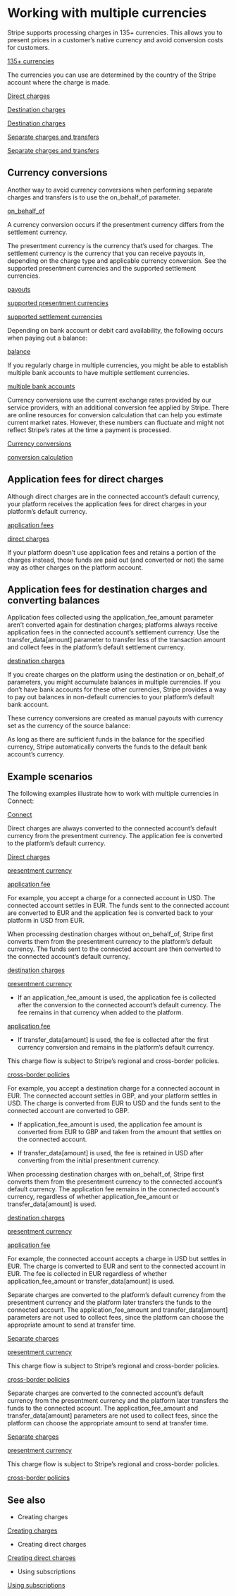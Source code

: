 # Working with multiple currencies

Stripe supports processing charges in 135+ currencies. This allows you to present prices in a customer’s native currency and avoid conversion costs for customers.

[135+ currencies](/currencies)

The currencies you can use are determined by the country of the Stripe account where the charge is made.

[Direct charges](/connect/direct-charges)

[Destination charges](/connect/destination-charges)

[Destination charges](/connect/destination-charges)

[Separate charges and transfers](/connect/separate-charges-and-transfers)

[Separate charges and transfers](/connect/separate-charges-and-transfers)

## Currency conversions

Another way to avoid currency conversions when performing separate charges and transfers is to use the on_behalf_of parameter.

[on_behalf_of](/connect/separate-charges-and-transfers#settlement-merchant)

A currency conversion occurs if the presentment currency differs from the settlement currency.

The presentment currency is the currency that’s used for charges. The settlement currency is the currency that you can receive payouts in, depending on the charge type and applicable currency conversion. See the supported presentment currencies and the supported settlement currencies.

[payouts](/payouts)

[supported presentment currencies](/currencies)

[supported settlement currencies](/connect/payouts-connected-accounts#supported-settlement)

Depending on bank account or debit card availability, the following occurs when paying out a balance:

[balance](/connect/account-balances)

If you regularly charge in multiple currencies, you might be able to establish multiple bank accounts to have multiple settlement currencies.

[multiple bank accounts](/payouts#multiple-bank-accounts)

Currency conversions use the current exchange rates provided by our service providers, with an additional conversion fee applied by Stripe. There are online resources for conversion calculation that can help you estimate current market rates. However, these numbers can fluctuate and might not reflect Stripe’s rates at the time a payment is processed.

[Currency conversions](/currencies/conversions)

[conversion calculation](https://dashboard.stripe.com/currency_conversion)

## Application fees for direct charges

Although direct charges are in the connected account’s default currency, your platform receives the application fees for direct charges in your platform’s default currency.

[application fees](/api#application_fees)

[direct charges](/connect/direct-charges)

If your platform doesn’t use application fees and retains a portion of the charges instead, those funds are paid out (and converted or not) the same way as other charges on the platform account.

## Application fees for destination charges and converting balances

Application fees collected using the application_fee_amount parameter aren’t converted again for destination charges; platforms always receive application fees in the connected account’s settlement currency. Use the transfer_data[amount] parameter to transfer less of the transaction amount and collect fees in the platform’s default settlement currency.

[destination charges](/connect/destination-charges)

If you create charges on the platform using the destination or on_behalf_of parameters, you might accumulate balances in multiple currencies. If you don’t have bank accounts for these other currencies, Stripe provides a way to pay out balances in non-default currencies to your platform’s default bank account.

These currency conversions are created as manual payouts with currency set as the currency of the source balance:

As long as there are sufficient funds in the balance for the specified currency, Stripe automatically converts the funds to the default bank account’s currency.

## Example scenarios

The following examples illustrate how to work with multiple currencies in Connect:

[Connect](/connect)

Direct charges are always converted to the connected account’s default currency from the presentment currency. The application fee is converted to the platform’s default currency.

[Direct charges](/connect/direct-charges)

[presentment currency](/currencies#presentment-currencies)

[application fee](/connect/direct-charges#collect-fees)

For example, you accept a charge for a connected account in USD. The connected account settles in EUR. The funds sent to the connected account are converted to EUR and the application fee is converted back to your platform in USD from EUR.

When processing destination charges without on_behalf_of, Stripe first converts them from the presentment currency to the platform’s default currency. The funds sent to the connected account are then converted to the connected account’s default currency.

[destination charges](/connect/destination-charges)

[presentment currency](/currencies#presentment-currencies)

- If an application_fee_amount is used, the application fee is collected after the conversion to the connected account’s default currency. The fee remains in that currency when added to the platform.

[application fee](/connect/destination-charges?fee-type=application-fee#collect-fees)

- If transfer_data[amount] is used, the fee is collected after the first currency conversion and remains in the platform’s default currency.

This charge flow is subject to Stripe’s regional and cross-border policies.

[cross-border policies](/connect/cross-border-payouts)

For example, you accept a destination charge for a connected account in EUR. The connected account settles in GBP, and your platform settles in USD. The charge is converted from EUR to USD and the funds sent to the connected account are converted to GBP.

- If application_fee_amount is used, the application fee amount is converted from EUR to GBP and taken from the amount that settles on the connected account.

- If transfer_data[amount] is used, the fee is retained in USD after converting from the initial presentment currency.

When processing destination charges with on_behalf_of, Stripe first converts them from the presentment currency to the connected account’s default currency. The application fee remains in the connected account’s currency, regardless of whether application_fee_amount or transfer_data[amount] is used.

[destination charges](/connect/destination-charges)

[presentment currency](/currencies#presentment-currencies)

[application fee](/connect/destination-charges?fee-type=application-fee#collect-fees)

For example, the connected account accepts a charge in USD but settles in EUR. The charge is converted to EUR and sent to the connected account in EUR. The fee is collected in EUR regardless of whether application_fee_amount or transfer_data[amount] is used.

Separate charges are converted to the platform’s default currency from the presentment currency and the platform later transfers the funds to the connected account. The application_fee_amount and transfer_data[amount] parameters are not used to collect fees, since the platform can choose the appropriate amount to send at transfer time.

[Separate charges](/connect/separate-charges-and-transfers)

[presentment currency](/currencies#presentment-currencies)

This charge flow is subject to Stripe’s regional and cross-border policies.

[cross-border policies](/connect/cross-border-payouts)

Separate charges are converted to the connected account’s default currency from the presentment currency and the platform later transfers the funds to the connected account. The application_fee_amount and transfer_data[amount] parameters are not used to collect fees, since the platform can choose the appropriate amount to send at transfer time.

[Separate charges](/connect/separate-charges-and-transfers)

[presentment currency](/currencies#presentment-currencies)

This charge flow is subject to Stripe’s regional and cross-border policies.

[cross-border policies](/connect/cross-border-payouts)

## See also

- Creating charges

[Creating charges](/connect/charges)

- Creating direct charges

[Creating direct charges](/connect/direct-charges)

- Using subscriptions

[Using subscriptions](/connect/subscriptions)
